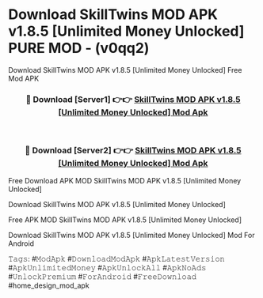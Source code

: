 # Download SkillTwins MOD APK v1.8.5 [Unlimited Money Unlocked] PURE MOD - (v0qq2)
Download SkillTwins MOD APK v1.8.5 [Unlimited Money Unlocked] Free Mod APK

<div align="center">
<h3>🔴 Download [Server1] 👉👉 <a href="https://apk-comot.site?title=SkillTwins_MOD_APK_v1.8.5_[Unlimited_Money_Unlocked]">SkillTwins MOD APK v1.8.5 [Unlimited Money Unlocked] Mod Apk</a></h3><br>

<h3>🔴 Download [Server2] 👉👉 <a href="https://apk-comot.site?title=SkillTwins_MOD_APK_v1.8.5_[Unlimited_Money_Unlocked]">SkillTwins MOD APK v1.8.5 [Unlimited Money Unlocked] Mod Apk</a></h3>
</div>


Free Download APK MOD SkillTwins MOD APK v1.8.5 [Unlimited Money Unlocked]

Download SkillTwins MOD APK v1.8.5 [Unlimited Money Unlocked] 

Free APK MOD SkillTwins MOD APK v1.8.5 [Unlimited Money Unlocked] 

Download SkillTwins MOD APK v1.8.5 [Unlimited Money Unlocked] Mod For Android

𝚃𝚊𝚐𝚜: #𝙼𝚘𝚍𝙰𝚙𝚔 #𝙳𝚘𝚠𝚗𝚕𝚘𝚊𝚍𝙼𝚘𝚍𝙰𝚙𝚔 #𝙰𝚙𝚔𝙻𝚊𝚝𝚎𝚜𝚝𝚅𝚎𝚛𝚜𝚒𝚘𝚗 #𝙰𝚙𝚔𝚄𝚗𝚕𝚒𝚖𝚒𝚝𝚎𝚍𝙼𝚘𝚗𝚎𝚢 #𝙰𝚙𝚔𝚄𝚗𝚕𝚘𝚌𝚔𝙰𝚕𝚕 #𝙰𝚙𝚔𝙽𝚘𝙰𝚍𝚜 #𝚄𝚗𝚕𝚘𝚌𝚔𝙿𝚛𝚎𝚖𝚒𝚞𝚖 #𝙵𝚘𝚛𝙰𝚗𝚍𝚛𝚘𝚒𝚍 #𝙵𝚛𝚎𝚎𝙳𝚘𝚠𝚗𝚕𝚘𝚊𝚍 #home_design_mod_apk